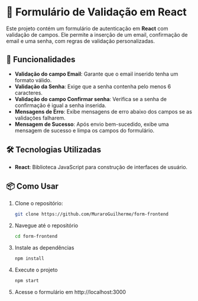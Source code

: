 # 📝 Formulário de Validação em React

Este projeto contém um formulário de autenticação em **React** com validação de campos. Ele permite a inserção de um email, confirmação de email e uma senha, com regras de validação personalizadas.

## 🚀 Funcionalidades

- **Validação do campo Email**: Garante que o email inserido tenha um formato válido.
- **Validação da Senha**: Exige que a senha contenha pelo menos 6 caracteres.
- **Validação do campo Confirmar senha**: Verifica se a senha de confirmação é igual a senha inserida.
- **Mensagens de Erro**: Exibe mensagens de erro abaixo dos campos se as validações falharem.
- **Mensagem de Sucesso**: Após envio bem-sucedido, exibe uma mensagem de sucesso e limpa os campos do formulário.

## 🛠 Tecnologias Utilizadas

- **React**: Biblioteca JavaScript para construção de interfaces de usuário.

## 📦 Como Usar

1. Clone o repositório:
   
   ```bash
   git clone https://github.com/MuraroGuilherme/form-frontend
   ```
   
2. Navegue até o repositório
   
   ```bash
   cd form-frontend
   ```

3. Instale as dependências
   
   ```bash
   npm install
   ```

4. Execute o projeto
   
   ```bash
   npm start
   ```

5. Acesse o formulário em http://localhost:3000
   
